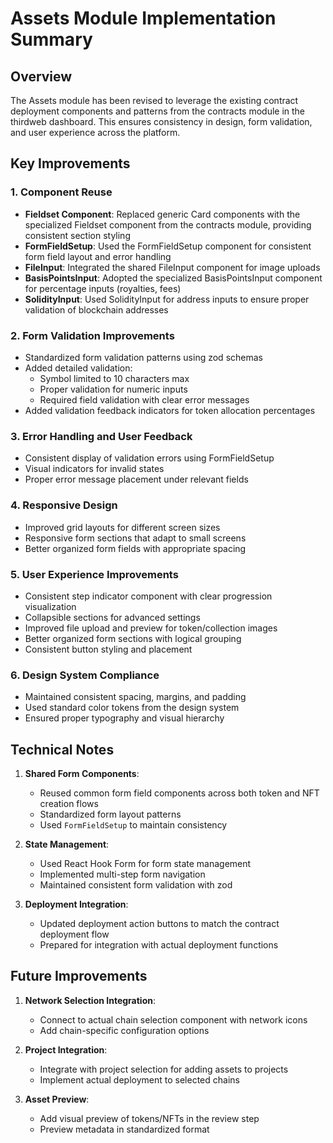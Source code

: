 # Assets Module Implementation Summary

## Overview

The Assets module has been revised to leverage the existing contract deployment components and patterns from the contracts module in the thirdweb dashboard. This ensures consistency in design, form validation, and user experience across the platform.

## Key Improvements

### 1. Component Reuse

- **Fieldset Component**: Replaced generic Card components with the specialized Fieldset component from the contracts module, providing consistent section styling
- **FormFieldSetup**: Used the FormFieldSetup component for consistent form field layout and error handling
- **FileInput**: Integrated the shared FileInput component for image uploads
- **BasisPointsInput**: Adopted the specialized BasisPointsInput component for percentage inputs (royalties, fees)
- **SolidityInput**: Used SolidityInput for address inputs to ensure proper validation of blockchain addresses

### 2. Form Validation Improvements

- Standardized form validation patterns using zod schemas
- Added detailed validation:
  - Symbol limited to 10 characters max
  - Proper validation for numeric inputs
  - Required field validation with clear error messages
- Added validation feedback indicators for token allocation percentages

### 3. Error Handling and User Feedback

- Consistent display of validation errors using FormFieldSetup
- Visual indicators for invalid states
- Proper error message placement under relevant fields

### 4. Responsive Design

- Improved grid layouts for different screen sizes
- Responsive form sections that adapt to small screens
- Better organized form fields with appropriate spacing

### 5. User Experience Improvements

- Consistent step indicator component with clear progression visualization
- Collapsible sections for advanced settings
- Improved file upload and preview for token/collection images
- Better organized form sections with logical grouping
- Consistent button styling and placement

### 6. Design System Compliance

- Maintained consistent spacing, margins, and padding
- Used standard color tokens from the design system
- Ensured proper typography and visual hierarchy

## Technical Notes

1. **Shared Form Components**:

   - Reused common form field components across both token and NFT creation flows
   - Standardized form layout patterns
   - Used `FormFieldSetup` to maintain consistency

2. **State Management**:

   - Used React Hook Form for form state management
   - Implemented multi-step form navigation
   - Maintained consistent form validation with zod

3. **Deployment Integration**:
   - Updated deployment action buttons to match the contract deployment flow
   - Prepared for integration with actual deployment functions

## Future Improvements

1. **Network Selection Integration**:

   - Connect to actual chain selection component with network icons
   - Add chain-specific configuration options

2. **Project Integration**:

   - Integrate with project selection for adding assets to projects
   - Implement actual deployment to selected chains

3. **Asset Preview**:
   - Add visual preview of tokens/NFTs in the review step
   - Preview metadata in standardized format

